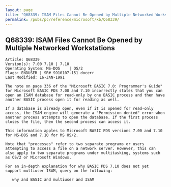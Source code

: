 ```yaml
---
layout: page
title: "Q68339: ISAM Files Cannot Be Opened by Multiple Networked Workstations"
permalink: /pubs/pc/reference/microsoft/kb/Q68339/
---
```


## Q68339: ISAM Files Cannot Be Opened by Multiple Networked Workstations

	Article: Q68339
	Version(s): 7.00 7.10 | 7.10
	Operating System: MS-DOS    | OS/2
	Flags: ENDUSER | SR# S910107-151 docerr
	Last Modified: 16-JAN-1991
	
	The note on page 336 of the "Microsoft BASIC 7.0: Programmer's Guide"
	for Microsoft BASIC PDS 7.00 and 7.10 incorrectly states that you can
	open an ISAM database for read-only by one BASIC process and then have
	another BASIC process open it for reading as well.
	
	If a database is already open, even if it is opened for read-only
	access, the ISAM engine will generate a "Permission denied" error when
	another process attempts to open the database. If the first process
	closes the file, then the second process can access it.
	
	This information apples to Microsoft BASIC PDS versions 7.00 and 7.10
	for MS-DOS and 7.10 for MS OS/2.
	
	Note that "processes" refer to two separate programs or users
	attempting to access a file on a network server. However, this can
	also apply to two separate programs under multitasking, systems such
	as OS/2 or Microsoft Windows.
	
	For an in-depth explanation for why BASIC PDS 7.10 does not yet
	support multiuser ISAM, query on the following:
	
	   why and BASIC and multiuser and ISAM
